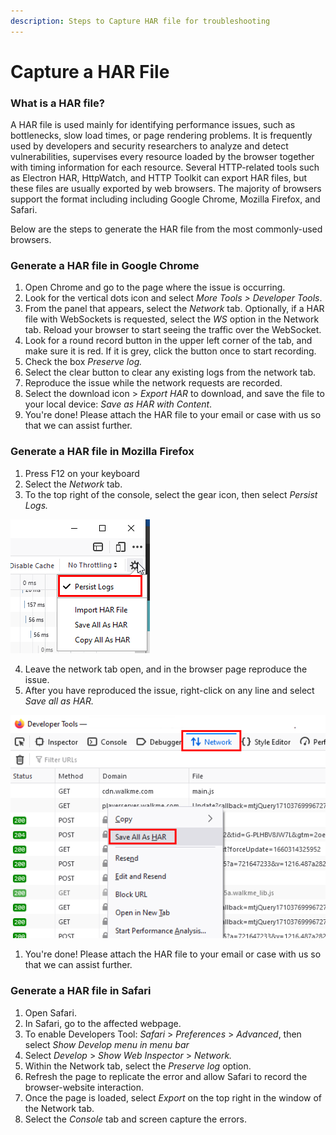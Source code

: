 ```yaml
---
description: Steps to Capture HAR file for troubleshooting
---
```


# Capture a HAR File

### What is a HAR file?

A HAR file is used mainly for identifying performance issues, such as bottlenecks, slow load times, or page rendering problems.  It is frequently used by developers and security researchers to analyze and detect vulnerabilities, supervises every resource loaded by the browser together with timing information for each resource. Several HTTP-related tools such as Electron HAR, HttpWatch, and HTTP Toolkit can export HAR files, but these files are usually exported by web browsers. The majority of browsers support the format including including Google Chrome, Mozilla Firefox, and Safari.

Below are the steps to generate the HAR file from the most commonly-used browsers.

### Generate a HAR file in Google Chrome

1. Open Chrome and go to the page where the issue is occurring.
2. Look for the vertical dots icon and select _More Tools > Developer Tools_.
3. From the panel that appears, select the _Network_ tab. Optionally, if a HAR file with WebSockets is requested, select the _WS_ option in the Network tab. Reload your browser to start seeing the traffic over the WebSocket.
4. Look for a round record button in the upper left corner of the tab, and make sure it is red. If it is grey, click the button once to start recording.
5. Check the box _Preserve log._
6. Select the clear button to clear any existing logs from the network tab.
7. Reproduce the issue while the network requests are recorded.
8. Select the download icon > _Export HAR_ to download, and save the file to your local device: _Save as HAR with Content_.
9. You're done! Please attach the HAR file to your email or case with us so that we can assist further.

### Generate a HAR file in Mozilla Firefox

1. Press F12 on your keyboard
2. Select the _Network_ tab.
3. To the top right of the console, select the gear icon, then select _Persist Logs._

![Use the Firefox inspector to persist logs](/images/har-firefox-persist-logs.png)

4. Leave the network tab open, and in the browser page reproduce the issue.
5. After you have reproduced the issue, right-click on any line and select _Save all as HAR._

![Save the logs as a HAR file from the Network tab](/images/har-firefox-save.png)

1. You're done! Please attach the HAR file to your email or case with us so that we can assist further.

### Generate a HAR file in Safari

1. Open Safari.
2. In Safari, go to the affected webpage.
3. To enable Developers Tool: _Safari_ > _Preferences_ > _Advanced_, then select _Show Develop menu in menu bar_
4. Select _Develop_ > _Show Web Inspector_ > _Network._
5. Within the Network tab, select the _Preserve log_ option.
6. Refresh the page to replicate the error and allow Safari to record the browser-website interaction.
7. Once the page is loaded, select _Export_ on the top right in the window of the Network tab.
8. Select the _Console_ tab and screen capture the errors.
